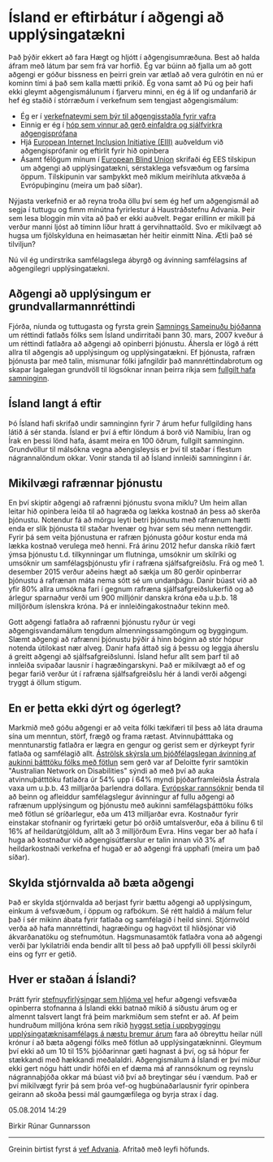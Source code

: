 # Ísland er eftirbátur í aðgengi að upplýsingatækni

Það þýðir ekkert að fara Hægt og hljótt í aðgengisumræðuna. Best að halda áfram með látum þar sem frá var horfið. Ég var búinn að fjalla um að gott aðgengi er góður bissness en þeirri grein var ætlað að vera gulrótin en nú er kominn tími á það sem kalla mætti prikið. Ég vona samt að Þú og þeir hafi ekki gleymt aðgengismálunum í fjarveru minni, en ég á líf og undanfarið ár hef ég staðið í stórræðum í verkefnum sem tengjast aðgengismálum:

* Ég er í [verkefnateymi sem býr til aðgengisstaðla fyrir vafra](http://www.w3.org/WAI/PF/)
* Einnig er ég í [hóp sem vinnur að gerð einfaldra og sjálfvirkra aðgengisprófana](http://www.w3.org/community/auto-wcag/)
* Hjá [European Internet Inclusion Initiative (EIII)](http://www.eiii.eu/) auðveldum við aðgengisprófanir og eftirlit fyrir hið opinbera
* Ásamt félögum mínum í [European Blind Union](http://www.euroblind.org/) skrifaði ég EES tilskipun um aðgengi að upplýsingatækni, sérstaklega vefsvæðum og farsíma öppum. Tilskipunin var samþykkt með miklum meirihluta atkvæða á Evrópuþinginu (meira um það síðar).

Nýjasta verkefnið er að reyna troða öllu því sem ég hef um aðgengismál að segja í tuttugu og fimm mínútna fyrirlestur á Haustráðstefnu Advania. Þeir sem lesa bloggin mín vita að það er ekki auðvelt. Þegar erillinn er mikill þá verður manni ljóst að tíminn líður hratt á gervihnattaöld. Svo er mikilvægt að hugsa um fjölskylduna en heimasætan hér heitir einmitt Nína. Ætli það sé tilviljun?

Nú vil ég undirstrika samfélagslega ábyrgð og ávinning samfélagsins af aðgengilegri upplýsingatækni.

## Aðgengi að upplýsingum er grundvallarmannréttindi

Fjórða, níunda og tuttugasta og fyrsta grein [Samnings Sameinuðu þjóðanna](http://www.innanrikisraduneyti.is/crpd/) um réttindi fatlaðs fólks sem Ísland undirritaði þann 30. mars, 2007 kveður á um réttindi fatlaðra að aðgengi að opinberri þjónustu. Áhersla er lögð á rétt allra til aðgengis að upplýsingum og upplýsingatækni. Ef þjónusta, rafræn þjónusta þar með talin, mismunar fólki jafngildir það mannréttindabrotum og skapar lagalegan grundvöll til lögsóknar innan þeirra ríkja sem [fullgilt hafa samninginn](http://www.un.org/disabilities/countries.asp?id=166).

## Ísland langt á eftir

Þó Ísland hafi skrifað undir samninginn fyrir 7 árum hefur fullgilding hans látið á sér standa. Ísland er því á eftir löndum á borð við Namibíu, Íran og Írak en þessi lönd hafa, ásamt meira en 100 öðrum, fullgilt samninginn. Grundvöllur til málsókna vegna aðengisleysis er því til staðar í flestum nágrannalöndum okkar. Vonir standa til að Ísland innleiði samninginn í ár.

## Mikilvægi rafrænnar þjónustu

En því skiptir aðgengi að rafrænni þjónustu svona miklu? Um heim allan leitar hið opinbera leiða til að hagræða og lækka kostnað án þess að skerða þjónustu. Notendur fá að mörgu leyti betri þjónustu með rafrænum hætti enda er slík þjónusta til staðar hvenær og hvar sem séu menn nettengdir. Fyrir þá sem veita þjónustuna er rafræn þjónusta góður kostur enda má lækka kostnað verulega með henni. Frá  árinu 2012 hefur danska ríkið fært ýmsa þjónustu t.d. tilkynningar um flutninga, umsóknir um skilríki og umsóknir um samfélagsþjónustu yfir í rafræna sjálfsafgreiðslu. Frá og með 1. desember 2015 verður aðeins hægt að sækja um 80 gerðir opinberrar þjónustu á rafrænan máta nema sótt sé um undanþágu. Danir búast við að yfir 80% allra umsókna fari í gegnum rafræna sjálfsafgreiðslukerfið og að árlegur sparnaður verði um 900 milljónir danskra króna eða u.þ.b. 18 milljörðum íslenskra króna. Þá er innleiðingakostnaður tekinn með.

Gott aðgengi fatlaðra að rafrænni þjónustu ryður úr vegi aðgengisvandamálum tengdum almenningssamgöngum og byggingum. Slæmt aðgengi að rafrænni þjónustu þýðir á hinn bóginn að stór hópur notenda útilokast nær alveg. Danir hafa áttað sig á þessu og leggja áherslu á greitt aðgengi að sjálfsafgreiðslunni. Ísland hefur allt sem þarf til að innleiða svipaðar lausnir í hagræðingarskyni. Það er mikilvægt að ef og þegar farið verður út í rafræna sjálfsafgreiðslu hér á landi verði aðgengi tryggt á öllum stigum.

## En er þetta ekki dýrt og ógerlegt?

Markmið með góðu aðgengi er að veita fólki tækifæri til þess að láta drauma sína um menntun, störf, frægð og frama rætast. Atvinnuþátttaka og menntunarstig fatlaðra er lægra en gengur og gerist sem er dýrkeypt fyrir fatlaða og samfélagið allt. [Áströlsk skýrsla um þjóðfélagslegan ávinning af aukinni þátttöku fólks með fötlun](http://www.deloitte.com/view/en_AU/au/industries/Lifesciencesandhealth/b147a016d0b47310VgnVCM2000001b56f00aRCRD.htm) sem gerð var af Deloitte fyrir samtökin "Australian Network on Disabilities" sýndi að með því að auka atvinnuþátttöku fatlaðra úr 54% upp í 64% myndi þjóðarframleiðsla Ástrala vaxa um u.þ.b. 43 milljarða þarlendra dollara. [Evrópskar rannsóknir](http://www.accessforall.eu/2012/12/study-on-economic-assessment-for-improving-e-) benda til að beinn og afleiddur samfélagslegur ávinningur af fullu aðgengi að rafrænum upplýsingum og þjónustu með aukinni samfélagsþátttöku fólks með fötlun sé gríðarlegur, eða um 413 milljarðar evra. Kostnaður fyrir einstakar stofnanir og fyrirtæki getur þó orðið umtalsverður, eða á bilinu 6 til 16% af heildarútgjöldum, allt að 3 milljörðum Evra. Hins vegar ber að hafa í huga að kostnaður við aðgengisútfærslur er talin innan við 3% af heildarkostnaði verkefna ef hugað er að aðgengi frá upphafi (meira um það síðar).

## Skylda stjórnvalda að bæta aðgengi

Það er skylda stjórnvalda að berjast fyrir bættu aðgengi að upplýsingum, einkum á vefsvæðum, í öppum og rafbókum. Sé rétt haldið á málum felur það í sér mikinn ábata fyrir fatlaða og samfélagið í heild sinni. Stjórnvöld verða að hafa mannréttindi, hagræðingu og hagvöxt til hliðsjónar við ákvarðanatöku og stefnumótun. Hagsmunasamtök fatlaðra vona að aðgengi verði þar lykilatriði enda bendir allt til þess að það uppfylli öll þessi skilyrði eins og fyrr er getið.

## Hver er staðan á Íslandi?

Þrátt fyrir [stefnuyfirlýsingar sem hljóma vel](http://www.innanrikisraduneyti.is/frettir/nr/28242) hefur aðgengi vefsvæða opinberra stofnanna á Íslandi ekki batnað mikið á síðustu árum og er almennt talsvert langt frá þeim markmiðum sem stefnt er að. Af þeim hundruðum milljóna króna sem ríkið [hyggst setja í uppbyggingu upplýsingatæknisamfélags á næstu þremur árum](http://www.innanrikisraduneyti.is/frettir/nr/28242) fara að óbreyttu heilar núll krónur í að bæta aðgengi fólks með fötlun að upplýsingatækninni. Gleymum því ekki að um 10 til 15% þjóðarinnar gæti hagnast á því, og sá hópur fer stækkandi með hækkandi meðalaldri. Aðgengismálum á Íslandi er því miður ekki gert nógu hátt undir höfði en ef dæma má af rannsóknum og reynslu nágrannaþjóða okkar má búast við því að breytingar séu í vændum. Það er því  mikilvægt fyrir þá sem þróa vef-og hugbúnaðarlausnir fyrir opinbera geirann að skoða þessi mál gaumgæfilega og byrja strax í dag.

05.08.2014 14:29

Birkir Rúnar Gunnarsson

---

Greinin birtist fyrst á [vef Advania](https://www.advania.is/um-advania/markadsmal/blogg/blogg/2014/08/05/Island-er-eftirbatur-i-adgengi-ad-upplysingataekni/). Afritað með leyfi höfunds.
